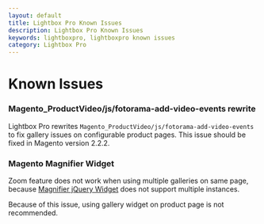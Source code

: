 ```yaml
---
layout: default
title: Lightbox Pro Known Issues
description: Lightbox Pro Known Issues
keywords: lightboxpro, lightboxpro known issues
category: Lightbox Pro
---
```


# Known Issues

### Magento_ProductVideo/js/fotorama-add-video-events rewrite

Lightbox Pro rewrites `Magento_ProductVideo/js/fotorama-add-video-events` to fix gallery
issues on configurable product pages. This issue should be fixed in Magento version 2.2.2.

### Magento Magnifier Widget

Zoom feature does not work when using multiple galleries on same page, because
[Magnifier jQuery Widget][magnifier_widget] does not support multiple instances.

Because of this issue, using gallery widget on product page is not recommended.

[magnifier_widget]: http://devdocs.magento.com/guides/v2.2/javascript-dev-guide/widgets/widget_gallery_mg.html
